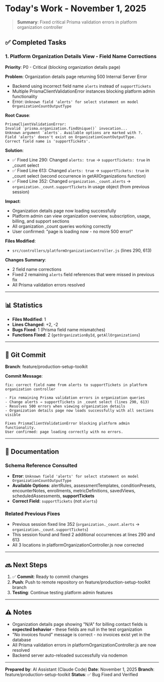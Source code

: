 # Today's Work - November 1, 2025

> **Summary**: Fixed critical Prisma validation errors in platform organization controller

## ✅ Completed Tasks

### 1. Platform Organization Details View - Field Name Corrections

**Priority**: P0 - Critical (blocking organization details page)

**Problem**: Organization details page returning 500 Internal Server Error
- Backend using incorrect field name `alerts` instead of `supportTickets`
- Multiple PrismaClientValidationError instances blocking platform admin functionality
- Error: `Unknown field 'alerts' for select statement on model OrganizationCountOutputType`

**Root Cause**:
```
PrismaClientValidationError:
Invalid `prisma.organization.findUnique()` invocation...
Unknown argument `alerts`. Available options are marked with ?.
Field 'alerts' doesn't exist on OrganizationCountOutputType.
Correct field name is 'supportTickets'.
```

**Solution**:
- ✅ Fixed Line 290: Changed `alerts: true` → `supportTickets: true` in _count select
- ✅ Fixed Line 613: Changed `alerts: true` → `supportTickets: true` in _count select (second occurrence in getAllOrganizations function)
- ✅ Fixed Line 352: Changed `organization._count.alerts` → `organization._count.supportTickets` in usage object (from previous session)

**Impact**:
- Organization details page now loading successfully
- Platform admin can view organization overview, subscription, usage, billing, and support sections
- All organization _count queries working correctly
- User confirmed: "page is loading now - no more 500 error!"

**Files Modified**:
- `src/controllers/platformOrganizationController.js` (lines 290, 613)

**Changes Summary**:
- 2 field name corrections
- Fixed 2 remaining `alerts` field references that were missed in previous fix
- All Prisma validation errors resolved

---

## 📊 Statistics

- **Files Modified**: 1
- **Lines Changed**: +2, -2
- **Bugs Fixed**: 1 (Prisma field name mismatches)
- **Functions Fixed**: 2 (`getOrganizationById`, `getAllOrganizations`)

---

## 🚀 Git Commit

**Branch**: feature/production-setup-toolkit

**Commit Message**:
```
fix: correct field name from alerts to supportTickets in platform organization controller

- Fix remaining Prisma validation errors in organization queries
- Change alerts → supportTickets in _count select (lines 290, 613)
- Resolves 500 errors when viewing organization details
- Organization details page now loads successfully with all sections visible

Fixes PrismaClientValidationError blocking platform admin functionality.
User confirmed: page loading correctly with no errors.
```

---

## 📝 Documentation

### Schema Reference Consulted
- **Error**: `Unknown field 'alerts' for select statement on model OrganizationCountOutputType`
- **Available Options**: alertRules, assessmentTemplates, conditionPresets, encounterNotes, enrollments, metricDefinitions, savedViews, scheduledAssessments, **supportTickets**
- **Correct Field**: `supportTickets` (not `alerts`)

### Related Previous Fixes
- Previous session fixed line 352 (`organization._count.alerts` → `organization._count.supportTickets`)
- This session found and fixed 2 additional occurrences at lines 290 and 613
- All 3 locations in platformOrganizationController.js now corrected

---

## 🔜 Next Steps

1. ✅ **Commit**: Ready to commit changes
2. **Push**: Push to remote repository on feature/production-setup-toolkit branch
3. **Testing**: Continue testing platform admin features

---

## ⚠️ Notes

- Organization details page showing "N/A" for billing contact fields is **expected behavior** - these fields are null in the test organization
- "No invoices found" message is correct - no invoices exist yet in the database
- All Prisma validation errors in platformOrganizationController.js are now resolved
- Backend server auto-reloaded successfully via nodemon

---

**Prepared by**: AI Assistant (Claude Code)
**Date**: November 1, 2025
**Branch**: feature/production-setup-toolkit
**Status**: ✅ Bug Fixed and Verified
